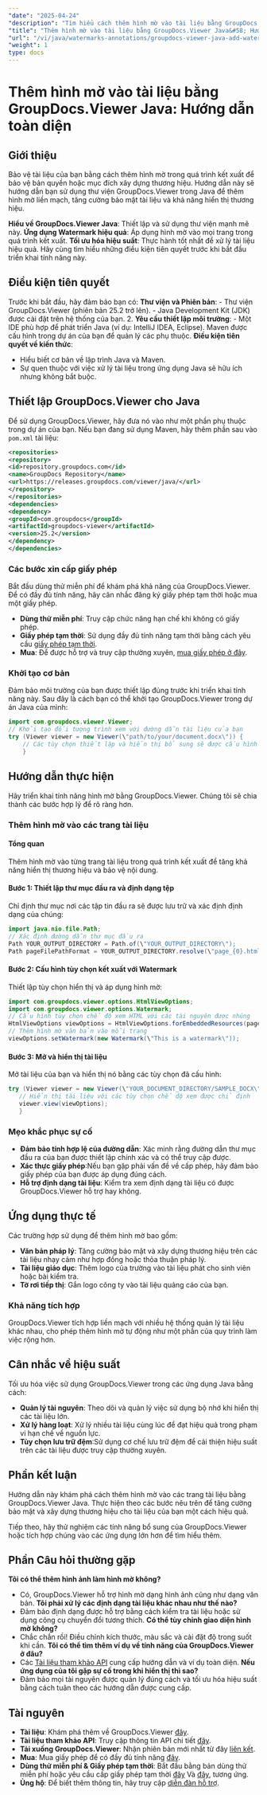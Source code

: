 ```yaml
---
"date": "2025-04-24"
"description": "Tìm hiểu cách thêm hình mờ vào tài liệu bằng GroupDocs.Viewer trong Java. Tăng cường bảo mật và xây dựng thương hiệu cho tài liệu bằng hướng dẫn từng bước này."
"title": "Thêm hình mờ vào tài liệu bằng GroupDocs.Viewer Java&#58; Hướng dẫn toàn diện"
"url": "/vi/java/watermarks-annotations/groupdocs-viewer-java-add-watermark-documents/"
"weight": 1
type: docs
---
```

# Thêm hình mờ vào tài liệu bằng GroupDocs.Viewer Java: Hướng dẫn toàn diện

## Giới thiệu

Bảo vệ tài liệu của bạn bằng cách thêm hình mờ trong quá trình kết xuất để bảo vệ bản quyền hoặc mục đích xây dựng thương hiệu. Hướng dẫn này sẽ hướng dẫn bạn sử dụng thư viện GroupDocs.Viewer trong Java để thêm hình mờ liền mạch, tăng cường bảo mật tài liệu và khả năng hiển thị thương hiệu.

**Hiểu về GroupDocs.Viewer Java**: 
Thiết lập và sử dụng thư viện mạnh mẽ này.
**Ứng dụng Watermark hiệu quả**: 
Áp dụng hình mờ vào mọi trang trong quá trình kết xuất.
**Tối ưu hóa hiệu suất**: Thực hành tốt nhất để xử lý tài liệu hiệu quả.
Hãy cùng tìm hiểu những điều kiện tiên quyết trước khi bắt đầu triển khai tính năng này.
## Điều kiện tiên quyết
Trước khi bắt đầu, hãy đảm bảo bạn có:
**Thư viện và Phiên bản**:
	- Thư viện GroupDocs.Viewer (phiên bản 25.2 trở lên).
	- Java Development Kit (JDK) được cài đặt trên hệ thống của bạn. 
2. **Yêu cầu thiết lập môi trường**:
	- Một IDE phù hợp để phát triển Java (ví dụ: IntelliJ IDEA, Eclipse).
	Maven được cấu hình trong dự án của bạn để quản lý các phụ thuộc.
**Điều kiện tiên quyết về kiến thức**:
- Hiểu biết cơ bản về lập trình Java và Maven.
- Sự quen thuộc với việc xử lý tài liệu trong ứng dụng Java sẽ hữu ích nhưng không bắt buộc.
## Thiết lập GroupDocs.Viewer cho Java
Để sử dụng GroupDocs.Viewer, hãy đưa nó vào như một phần phụ thuộc trong dự án của bạn. Nếu bạn đang sử dụng Maven, hãy thêm phần sau vào `pom.xml` tài liệu:
```xml
<repositories>
<repository>
<id>repository.groupdocs.com</id>
<name>GroupDocs Repository</name>
<url>https://releases.groupdocs.com/viewer/java/</url>
</repository>
</repositories>
<dependencies>
<dependency>
<groupId>com.groupdocs</groupId>
<artifactId>groupdocs-viewer</artifactId>
<version>25.2</version>
</dependency>
</dependencies>
```

### Các bước xin cấp giấy phép
Bắt đầu dùng thử miễn phí để khám phá khả năng của GroupDocs.Viewer. Để có đầy đủ tính năng, hãy cân nhắc đăng ký giấy phép tạm thời hoặc mua một giấy phép.
- **Dùng thử miễn phí**: Truy cập chức năng hạn chế khi không có giấy phép.
- **Giấy phép tạm thời**: Sử dụng đầy đủ tính năng tạm thời bằng cách yêu cầu [giấy phép tạm thời](https://purchase.groupdocs.com/temporary-license/).
- **Mua**: Để được hỗ trợ và truy cập thường xuyên, [mua giấy phép ở đây](https://purchase.groupdocs.com/buy).
### Khởi tạo cơ bản
Đảm bảo môi trường của bạn được thiết lập đúng trước khi triển khai tính năng này. Sau đây là cách bạn có thể khởi tạo GroupDocs.Viewer trong dự án Java của mình:
```java
import com.groupdocs.viewer.Viewer;
// Khởi tạo đối tượng trình xem với đường dẫn tài liệu của bạn
try (Viewer viewer = new Viewer(\"path/to/your/document.docx\")) {
	// Các tùy chọn thiết lập và hiển thị bổ sung sẽ được cấu hình tại đây.
	}
```

## Hướng dẫn thực hiện
Hãy triển khai tính năng hình mờ bằng GroupDocs.Viewer. Chúng tôi sẽ chia thành các bước hợp lý để rõ ràng hơn.
### Thêm hình mờ vào các trang tài liệu
#### Tổng quan
Thêm hình mờ vào từng trang tài liệu trong quá trình kết xuất để tăng khả năng hiển thị thương hiệu và bảo vệ nội dung.
#### Bước 1: Thiết lập thư mục đầu ra và định dạng tệp
Chỉ định thư mục nơi các tập tin đầu ra sẽ được lưu trữ và xác định định dạng của chúng:
```java
import java.nio.file.Path;
// Xác định đường dẫn thư mục đầu ra
Path YOUR_OUTPUT_DIRECTORY = Path.of(\"YOUR_OUTPUT_DIRECTORY\");
Path pageFilePathFormat = YOUR_OUTPUT_DIRECTORY.resolve(\"page_{0}.html\");
```
#### Bước 2: Cấu hình tùy chọn kết xuất với Watermark
Thiết lập tùy chọn hiển thị và áp dụng hình mờ:
```java
import com.groupdocs.viewer.options.HtmlViewOptions;
import com.groupdocs.viewer.options.Watermark;
// Cấu hình tùy chọn chế độ xem HTML với các tài nguyên được nhúng
HtmlViewOptions viewOptions = HtmlViewOptions.forEmbeddedResources(pageFilePathFormat);
// Thêm hình mờ văn bản vào mỗi trang
viewOptions.setWatermark(new Watermark(\"This is a watermark\"));
```

#### Bước 3: Mở và hiển thị tài liệu
Mở tài liệu của bạn và hiển thị nó bằng các tùy chọn đã cấu hình:
```java
try (Viewer viewer = new Viewer(\"YOUR_DOCUMENT_DIRECTORY/SAMPLE_DOCX\")) {
   // Hiển thị tài liệu với các tùy chọn chế độ xem được chỉ định
   viewer.view(viewOptions);
   }
```

### Mẹo khắc phục sự cố
- **Đảm bảo tính hợp lệ của đường dẫn**: Xác minh rằng đường dẫn thư mục đầu ra của bạn được thiết lập chính xác và có thể truy cập được.
- **Xác thực giấy phép**:Nếu bạn gặp phải vấn đề về cấp phép, hãy đảm bảo giấy phép của bạn được áp dụng đúng cách.
- **Hỗ trợ định dạng tài liệu**: Kiểm tra xem định dạng tài liệu có được GroupDocs.Viewer hỗ trợ hay không.
## Ứng dụng thực tế
Các trường hợp sử dụng để thêm hình mờ bao gồm:
- **Văn bản pháp lý**: 
Tăng cường bảo mật và xây dựng thương hiệu trên các tài liệu nhạy cảm như hợp đồng hoặc thỏa thuận pháp lý.
- **Tài liệu giáo dục**: 
Thêm logo của trường vào tài liệu phát cho sinh viên hoặc bài kiểm tra.
- **Tờ rơi tiếp thị**: Gắn logo công ty vào tài liệu quảng cáo của bạn.
### Khả năng tích hợp
GroupDocs.Viewer tích hợp liền mạch với nhiều hệ thống quản lý tài liệu khác nhau, cho phép thêm hình mờ tự động như một phần của quy trình làm việc rộng hơn.
## Cân nhắc về hiệu suất
Tối ưu hóa việc sử dụng GroupDocs.Viewer trong các ứng dụng Java bằng cách:
- **Quản lý tài nguyên**: Theo dõi và quản lý việc sử dụng bộ nhớ khi hiển thị các tài liệu lớn.
- **Xử lý hàng loạt**: Xử lý nhiều tài liệu cùng lúc để đạt hiệu quả trong phạm vi hạn chế về nguồn lực.
- **Tùy chọn lưu trữ đệm**:Sử dụng cơ chế lưu trữ đệm để cải thiện hiệu suất trên các tài liệu được truy cập thường xuyên.
## Phần kết luận
Hướng dẫn này khám phá cách thêm hình mờ vào các trang tài liệu bằng GroupDocs.Viewer Java. Thực hiện theo các bước nêu trên để tăng cường bảo mật và xây dựng thương hiệu cho tài liệu của bạn một cách hiệu quả.

Tiếp theo, hãy thử nghiệm các tính năng bổ sung của GroupDocs.Viewer hoặc tích hợp chúng vào các ứng dụng lớn hơn để tìm hiểu thêm.
## Phần Câu hỏi thường gặp
**Tôi có thể thêm hình ảnh làm hình mờ không?**
- Có, GroupDocs.Viewer hỗ trợ hình mờ dạng hình ảnh cũng như dạng văn bản.
**Tôi phải xử lý các định dạng tài liệu khác nhau như thế nào?**
- Đảm bảo định dạng được hỗ trợ bằng cách kiểm tra tài liệu hoặc sử dụng công cụ chuyển đổi tương thích.
**Có thể tùy chỉnh giao diện hình mờ không?**
- Chắc chắn rồi! Điều chỉnh kích thước, màu sắc và cài đặt độ trong suốt khi cần.
**Tôi có thể tìm thêm ví dụ về tính năng của GroupDocs.Viewer ở đâu?**
- Các [Tài liệu tham khảo API](https://reference.groupdocs.com/viewer/java/) cung cấp hướng dẫn và ví dụ toàn diện.
**Nếu ứng dụng của tôi gặp sự cố trong khi hiển thị thì sao?**
- Đảm bảo mọi tài nguyên được quản lý đúng cách và tối ưu hóa hiệu suất bằng cách tuân theo các hướng dẫn được cung cấp.

## Tài nguyên
- **Tài liệu**: Khám phá thêm về GroupDocs.Viewer [đây](https://docs.groupdocs.com/viewer/java/).
- **Tài liệu tham khảo API**: Truy cập thông tin API chi tiết [đây](https://reference.groupdocs.com/viewer/java/).
- **Tải xuống GroupDocs.Viewer**: Nhận phiên bản mới nhất từ đây [liên kết](https://releases.groupdocs.com/viewer/java/).
- **Mua**: Mua giấy phép để có đầy đủ tính năng [đây](https://purchase.groupdocs.com/buy).
- **Dùng thử miễn phí & Giấy phép tạm thời**: Bắt đầu bằng bản dùng thử miễn phí hoặc yêu cầu cấp giấy phép tạm thời [đây](https://releases.groupdocs.com/viewer/java/) Và [đây](https://purchase.groupdocs.com/temporary-license/), tương ứng.
- **Ủng hộ**: Để biết thêm thông tin, hãy truy cập [diễn đàn hỗ trợ](https://forum.groupdocs.com/viewer/).
